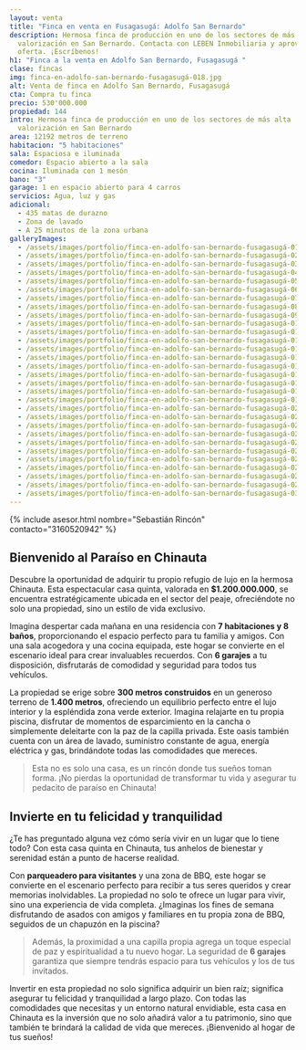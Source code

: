 ```yaml
---
layout: venta
title: "Finca en venta en Fusagasugá: Adolfo San Bernardo"
description: Hermosa finca de producción en uno de los sectores de más alta
  valorización en San Bernardo. Contacta con LEBEN Inmobiliaria y aprovecha esta
  oferta. ¡Escríbenos!
h1: "Finca a la venta en Adolfo San Bernardo, Fusagasugá "
clase: fincas
img: finca-en-adolfo-san-bernardo-fusagasugá-018.jpg
alt: Venta de finca en Adolfo San Bernardo, Fusagasugá
cta: Compra tu finca
precio: 530'000.000
propiedad: 144
intro: Hermosa finca de producción en uno de los sectores de más alta
  valorización en San Bernardo
area: 12192 metros de terreno
habitacion: "5 habitaciones"
sala: Espaciosa e iluminada
comedor: Espacio abierto a la sala
cocina: Iluminada con 1 mesón
bano: "3"
garage: 1 en espacio abierto para 4 carros
servicios: Agua, luz y gas
adicional:
  - 435 matas de durazno
  - Zona de lavado
  - A 25 minutos de la zona urbana
galleryImages:
  - /assets/images/portfolio/finca-en-adolfo-san-bernardo-fusagasugá-01.jpg
  - /assets/images/portfolio/finca-en-adolfo-san-bernardo-fusagasugá-02.jpg
  - /assets/images/portfolio/finca-en-adolfo-san-bernardo-fusagasugá-03.jpg
  - /assets/images/portfolio/finca-en-adolfo-san-bernardo-fusagasugá-04.jpg
  - /assets/images/portfolio/finca-en-adolfo-san-bernardo-fusagasugá-05.jpg
  - /assets/images/portfolio/finca-en-adolfo-san-bernardo-fusagasugá-06.jpg
  - /assets/images/portfolio/finca-en-adolfo-san-bernardo-fusagasugá-07.jpg
  - /assets/images/portfolio/finca-en-adolfo-san-bernardo-fusagasugá-08.jpg
  - /assets/images/portfolio/finca-en-adolfo-san-bernardo-fusagasugá-09.jpg
  - /assets/images/portfolio/finca-en-adolfo-san-bernardo-fusagasugá-010.jpg
  - /assets/images/portfolio/finca-en-adolfo-san-bernardo-fusagasugá-011.jpg
  - /assets/images/portfolio/finca-en-adolfo-san-bernardo-fusagasugá-012.jpg
  - /assets/images/portfolio/finca-en-adolfo-san-bernardo-fusagasugá-013.jpg
  - /assets/images/portfolio/finca-en-adolfo-san-bernardo-fusagasugá-014.jpg
  - /assets/images/portfolio/finca-en-adolfo-san-bernardo-fusagasugá-015.jpg
  - /assets/images/portfolio/finca-en-adolfo-san-bernardo-fusagasugá-016.jpg
  - /assets/images/portfolio/finca-en-adolfo-san-bernardo-fusagasugá-017.jpg
  - /assets/images/portfolio/finca-en-adolfo-san-bernardo-fusagasugá-018.jpg
  - /assets/images/portfolio/finca-en-adolfo-san-bernardo-fusagasugá-019.jpg
  - /assets/images/portfolio/finca-en-adolfo-san-bernardo-fusagasugá-020.jpg
  - /assets/images/portfolio/finca-en-adolfo-san-bernardo-fusagasugá-021.jpg
  - /assets/images/portfolio/finca-en-adolfo-san-bernardo-fusagasugá-022.jpg
  - /assets/images/portfolio/finca-en-adolfo-san-bernardo-fusagasugá-023.jpg
  - /assets/images/portfolio/finca-en-adolfo-san-bernardo-fusagasugá-024.jpg
  - /assets/images/portfolio/finca-en-adolfo-san-bernardo-fusagasugá-025.jpg
  - /assets/images/portfolio/finca-en-adolfo-san-bernardo-fusagasugá-026.jpg
  - /assets/images/portfolio/finca-en-adolfo-san-bernardo-fusagasugá-027.jpg
  - /assets/images/portfolio/finca-en-adolfo-san-bernardo-fusagasugá-028.jpg
  - /assets/images/portfolio/finca-en-adolfo-san-bernardo-fusagasugá-029.jpg
  - /assets/images/portfolio/finca-en-adolfo-san-bernardo-fusagasugá-030.jpg
---
```

{% include asesor.html nombre="Sebastián Rincón" contacto="3160520942" %}

## Bienvenido al Paraíso en Chinauta

Descubre la oportunidad de adquirir tu propio refugio de lujo en la hermosa Chinauta. Esta espectacular casa quinta, valorada en **$1.200.000.000**, se encuentra estratégicamente ubicada en el sector del peaje, ofreciéndote no solo una propiedad, sino un estilo de vida exclusivo.

Imagina despertar cada mañana en una residencia con **7 habitaciones y 8 baños**, proporcionando el espacio perfecto para tu familia y amigos. Con una sala acogedora y una cocina equipada, este hogar se convierte en el escenario ideal para crear invaluables recuerdos. Con **6 garajes** a tu disposición, disfrutarás de comodidad y seguridad para todos tus vehículos.

La propiedad se erige sobre **300 metros construidos** en un generoso terreno de **1.400 metros**, ofreciendo un equilibrio perfecto entre el lujo interior y la espléndida zona verde exterior. Imagina relajarte en tu propia piscina, disfrutar de momentos de esparcimiento en la cancha o simplemente deleitarte con la paz de la capilla privada. Este oasis también cuenta con un área de lavado, suministro constante de agua, energía eléctrica y gas, brindándote todas las comodidades que mereces.

>Esta no es solo una casa, es un rincón donde tus sueños toman forma. ¡No pierdas la oportunidad de transformar tu vida y asegurar tu pedacito de paraíso en Chinauta!

## Invierte en tu felicidad y tranquilidad

¿Te has preguntado alguna vez cómo sería vivir en un lugar que lo tiene todo? Con esta casa quinta en Chinauta, tus anhelos de bienestar y serenidad están a punto de hacerse realidad.

Con **parqueadero para visitantes** y una zona de BBQ, este hogar se convierte en el escenario perfecto para recibir a tus seres queridos y crear memorias inolvidables. La propiedad no solo te ofrece un lugar para vivir, sino una experiencia de vida completa. ¿Imaginas los fines de semana disfrutando de asados con amigos y familiares en tu propia zona de BBQ, seguidos de un chapuzón en la piscina?

>Además, la proximidad a una capilla propia agrega un toque especial de paz y espiritualidad a tu nuevo hogar. La seguridad de **6 garajes** garantiza que siempre tendrás espacio para tus vehículos y los de tus invitados.

Invertir en esta propiedad no solo significa adquirir un bien raíz; significa asegurar tu felicidad y tranquilidad a largo plazo. Con todas las comodidades que necesitas y un entorno natural envidiable, esta casa en Chinauta es la inversión que no solo añadirá valor a tu patrimonio, sino que también te brindará la calidad de vida que mereces. ¡Bienvenido al hogar de tus sueños!
